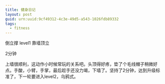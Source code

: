 ```yaml
---
title: 健身日记
layout: post
guid: urn:uuid:9cf49312-4c3e-49d5-a543-1026fdb89332
tags: 
  - fitness
---
```


倒立撑 level1 靠墙顶立

2分钟

上墙很顺利，这动作小时候常玩的关系吧。头顶得好疼，垫了个毛线帽子稍微好点。手酸，小臂，手掌，最后趁手还没力竭，下墙了。坚持了2分钟，达到升级标准了，下一轮要进入level2，乌鸦式。
